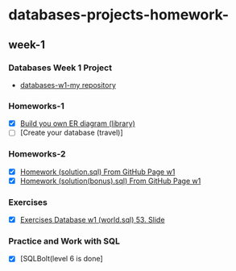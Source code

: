# databases-projects-homework-
## week-1

### Databases Week 1 Project
* [databases-w1-my repository](https://github.com/elifsancak/databases-projects-homework-/tree/master/week-1-homework)

### Homeworks-1
- [x]  [Build you own ER diagram (library)](https://github.com/elifsancak/databases-projects-homework-/blob/master/week-1-homework/Entity%20RDE%20(Library).pdf)
- [ ]  [Create your database (travel)]

### Homeworks-2
- [x]  [Homework (solution.sql) From GitHub Page w1](https://github.com/elifsancak/databases-projects-homework-/blob/master/week-1-homework/submissions/solution.sql)
- [x]  [Homework (solution(bonus).sql) From GitHub Page w1](https://github.com/elifsancak/databases-projects-homework-/blob/master/week-1-homework/submissions/solution(bonus).sql)

### Exercises
- [x]  [Exercises Database w1 (world.sql) 53. Slide](https://github.com/elifsancak/databases-projects-homework-/blob/master/week-1-homework/world(solution-53-slide).sql)

### Practice and Work with SQL
- [x]  [SQLBolt(level 6 is done]
